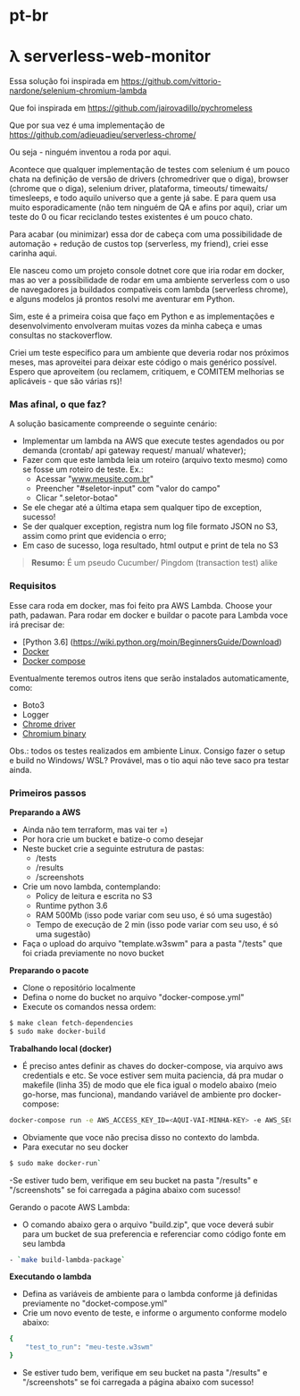 # pt-br

# λ serverless-web-monitor

Essa solução foi inspirada em https://github.com/vittorio-nardone/selenium-chromium-lambda

Que foi inspirada em https://github.com/jairovadillo/pychromeless

Que por sua vez é uma implementação de https://github.com/adieuadieu/serverless-chrome/ 

Ou seja - ninguém inventou a roda por aqui.


Acontece que qualquer implementação de testes com selenium é um pouco chata na definição de versão de drivers (chromedriver que o diga), browser (chrome que o diga), selenium driver, plataforma, timeouts/ timewaits/ timesleeps, e todo aquilo universo que a gente já sabe. E para quem usa muito esporadicamente (não tem ninguém de QA e afins por aqui), criar um teste do 0 ou ficar reciclando testes existentes é um pouco chato.

Para acabar (ou minimizar) essa dor de cabeça com uma possibilidade de automação + redução de custos top (serverless, my friend), criei esse carinha aqui.

Ele nasceu como um projeto console dotnet core que iria rodar em docker, mas ao ver a possibilidade de rodar em uma ambiente serverless com o uso de navegadores ja buildados compativeis com lambda (serverless chrome), e alguns modelos já prontos resolvi me aventurar em Python.

Sim, este é a primeira coisa que faço em Python e as implementações e desenvolvimento envolveram muitas vozes da minha cabeça e umas consultas no stackoverflow.

Criei um teste específico para um ambiente que deveria rodar nos próximos meses, mas aproveitei para deixar este código o mais genérico possível. Espero que aproveitem (ou reclamem, critiquem, e COMITEM melhorias se aplicáveis - que são várias rs)!


### Mas afinal, o que faz?

A solução basicamente compreende o seguinte cenário:

- Implementar um lambda na AWS que execute testes agendados ou por demanda (crontab/ api gateway request/ manual/ whatever);
- Fazer com que este lambda leia um roteiro (arquivo texto mesmo) como se fosse um roteiro de teste. Ex.:
    - Acessar "www.meusite.com.br"
    - Preencher "#seletor-input" com "valor do campo"
    - Clicar ".seletor-botao"
- Se ele chegar até a última etapa sem qualquer tipo de exception, sucesso!
- Se der qualquer exception, registra num log file formato JSON no S3, assim como print que evidencia o erro;
- Em caso de sucesso, loga resultado, html output e print de tela no S3
> **Resumo:** É um pseudo Cucumber/ Pingdom (transaction test) alike



### Requisitos

Esse cara roda em docker, mas foi feito pra AWS Lambda. Choose your path, padawan.
Para rodar em docker e buildar o pacote para Lambda voce irá precisar de:

* [Python 3.6] (https://wiki.python.org/moin/BeginnersGuide/Download)
* [Docker](https://docs.docker.com/engine/installation/#get-started)
* [Docker compose](https://docs.docker.com/compose/install/#install-compose)


Eventualmente teremos outros itens que serão instalados automaticamente, como:
* Boto3
* Logger
* [Chrome driver](https://sites.google.com/a/chromium.org/chromedriver/)
* [Chromium binary](https://github.com/adieuadieu/serverless-chrome/releases)


Obs.: todos os testes realizados em ambiente Linux. Consigo fazer o setup e build no Windows/ WSL? Provável, mas o tio aqui não teve saco pra testar ainda.


### Primeiros passos


**Preparando a AWS**
- Ainda não tem terraform, mas vai ter =)
- Por hora crie um bucket e batize-o como desejar
- Neste bucket crie a seguinte estrutura de pastas:
    - /tests
    - /results
    - /screenshots
- Crie um novo lambda, contemplando:
    - Policy de leitura e escrita no S3
    - Runtime python 3.6
    - RAM 500Mb (isso pode variar com seu uso, é só uma sugestão)
    - Tempo de execução de 2 min (isso pode variar com seu uso, é só uma sugestão)
- Faça o upload do arquivo "template.w3swm" para a pasta "/tests" que foi criada previamente no novo bucket


**Preparando o pacote**
- Clone o repositório localmente
- Defina o nome do bucket no arquivo "docker-compose.yml"
- Execute os comandos nessa ordem:
```sh
$ make clean fetch-dependencies
$ sudo make docker-build
```


**Trabalhando local (docker)**
- É preciso antes definir as chaves do docker-compose, via arquivo aws credentials e etc. Se voce estiver sem muita paciencia, dá pra mudar o makefile (linha 35) de modo que ele fica igual o modelo abaixo (meio go-horse, mas funciona), mandando variável de ambiente pro docker-compose:
```sh
docker-compose run -e AWS_ACCESS_KEY_ID=<AQUI-VAI-MINHA-KEY> -e AWS_SECRET_ACCESS_KEY=<AQUI-VAI-MEU-SECRET> lambda src.lambda_function.lambda_handler`
```
- Obviamente que voce não precisa disso no contexto do lambda.
- Para executar no seu docker
```sh
$ sudo make docker-run`
```
-Se estiver tudo bem, verifique em seu bucket na pasta "/results" e "/screenshots" se foi carregada a página abaixo com sucesso!

Gerando o pacote AWS Lambda:
- O comando abaixo gera o arquivo "build.zip", que voce deverá subir para um bucket de sua preferencia e referenciar como código fonte em seu lambda
```sh
- `make build-lambda-package` 
```
  

**Executando o lambda**
- Defina as variáveis de ambiente para o lambda conforme já definidas previamente no "docket-compose.yml"
- Crie um novo evento de teste, e informe o argumento conforme modelo abaixo:
```sh
{
    "test_to_run": "meu-teste.w3swm"
}
```
- Se estiver tudo bem, verifique em seu bucket na pasta "/results" e "/screenshots" se foi carregada a página abaixo com sucesso!

